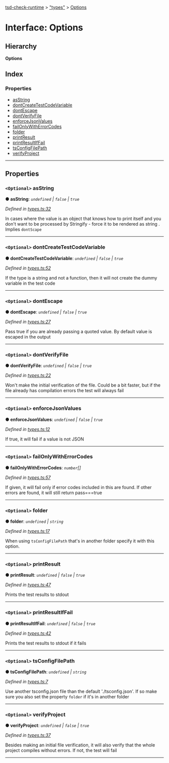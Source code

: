 [tsd-check-runtime](../README.md) > ["types"](../modules/_types_.md) > [Options](../interfaces/_types_.options.md)

# Interface: Options

## Hierarchy

**Options**

## Index

### Properties

* [asString](_types_.options.md#asstring)
* [dontCreateTestCodeVariable](_types_.options.md#dontcreatetestcodevariable)
* [dontEscape](_types_.options.md#dontescape)
* [dontVerifyFile](_types_.options.md#dontverifyfile)
* [enforceJsonValues](_types_.options.md#enforcejsonvalues)
* [failOnlyWithErrorCodes](_types_.options.md#failonlywitherrorcodes)
* [folder](_types_.options.md#folder)
* [printResult](_types_.options.md#printresult)
* [printResultIfFail](_types_.options.md#printresultiffail)
* [tsConfigFilePath](_types_.options.md#tsconfigfilepath)
* [verifyProject](_types_.options.md#verifyproject)

---

## Properties

<a id="asstring"></a>

### `<Optional>` asString

**● asString**: *`undefined` \| `false` \| `true`*

*Defined in [types.ts:32](https://github.com/cancerberoSgx/tsd-check-runtime/blob/0ea971a/src/types.ts#L32)*

In cases where the value is an object that knows how to print itself and you don't want to be processed by Stringify - force it to be rendered as string . Implies `dontScape`

___
<a id="dontcreatetestcodevariable"></a>

### `<Optional>` dontCreateTestCodeVariable

**● dontCreateTestCodeVariable**: *`undefined` \| `false` \| `true`*

*Defined in [types.ts:52](https://github.com/cancerberoSgx/tsd-check-runtime/blob/0ea971a/src/types.ts#L52)*

If the type is a string and not a function, then it will not create the dummy variable in the test code

___
<a id="dontescape"></a>

### `<Optional>` dontEscape

**● dontEscape**: *`undefined` \| `false` \| `true`*

*Defined in [types.ts:27](https://github.com/cancerberoSgx/tsd-check-runtime/blob/0ea971a/src/types.ts#L27)*

Pass true if you are already passing a quoted value. By default value is escaped in the output

___
<a id="dontverifyfile"></a>

### `<Optional>` dontVerifyFile

**● dontVerifyFile**: *`undefined` \| `false` \| `true`*

*Defined in [types.ts:22](https://github.com/cancerberoSgx/tsd-check-runtime/blob/0ea971a/src/types.ts#L22)*

Won't make the initial verification of the file. Could be a bit faster, but if the file already has compilation errors the test will always fail

___
<a id="enforcejsonvalues"></a>

### `<Optional>` enforceJsonValues

**● enforceJsonValues**: *`undefined` \| `false` \| `true`*

*Defined in [types.ts:12](https://github.com/cancerberoSgx/tsd-check-runtime/blob/0ea971a/src/types.ts#L12)*

If true, it will fail if a value is not JSON

___
<a id="failonlywitherrorcodes"></a>

### `<Optional>` failOnlyWithErrorCodes

**● failOnlyWithErrorCodes**: *`number`[]*

*Defined in [types.ts:57](https://github.com/cancerberoSgx/tsd-check-runtime/blob/0ea971a/src/types.ts#L57)*

If given, it will fail only if error codes included in this are found. If other errors are found, it will still return pass===true

___
<a id="folder"></a>

### `<Optional>` folder

**● folder**: *`undefined` \| `string`*

*Defined in [types.ts:17](https://github.com/cancerberoSgx/tsd-check-runtime/blob/0ea971a/src/types.ts#L17)*

When using `tsConfigFilePath` that's in another folder specify it with this option.

___
<a id="printresult"></a>

### `<Optional>` printResult

**● printResult**: *`undefined` \| `false` \| `true`*

*Defined in [types.ts:47](https://github.com/cancerberoSgx/tsd-check-runtime/blob/0ea971a/src/types.ts#L47)*

Prints the test results to stdout

___
<a id="printresultiffail"></a>

### `<Optional>` printResultIfFail

**● printResultIfFail**: *`undefined` \| `false` \| `true`*

*Defined in [types.ts:42](https://github.com/cancerberoSgx/tsd-check-runtime/blob/0ea971a/src/types.ts#L42)*

Prints the test results to stdout if it fails

___
<a id="tsconfigfilepath"></a>

### `<Optional>` tsConfigFilePath

**● tsConfigFilePath**: *`undefined` \| `string`*

*Defined in [types.ts:7](https://github.com/cancerberoSgx/tsd-check-runtime/blob/0ea971a/src/types.ts#L7)*

Use another tsconfig.json file than the default './tsconfig.json'. If so make sure you also set the property `folder` if it's in another folder

___
<a id="verifyproject"></a>

### `<Optional>` verifyProject

**● verifyProject**: *`undefined` \| `false` \| `true`*

*Defined in [types.ts:37](https://github.com/cancerberoSgx/tsd-check-runtime/blob/0ea971a/src/types.ts#L37)*

Besides making an initial file verification, it will also verify that the whole project compiles without errors. If not, the test will fail

___

